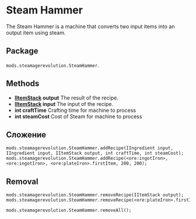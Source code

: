 # Steam Hammer

The Steam Hammer is a machine that converts two input items into an output item using steam.

## Package
`mods.steamagerevolution.SteamHammer`.

## Methods

- **[IItemStack](/Vanilla/Items/IItemStack/) output** The result of the recipe.
- **[IItemStack](/Vanilla/Items/IItemStack/) input** The input of the recipe.
- **int craftTime** Crafting time for machine to process
- **int steamCost** Cost of Steam for machine to process

## Сложение

```zenscript
mods.steamagerevolution.SteamHammer.addRecipe(IIngredient input, IIngredient input, IItemStack output, int craftTime, int steamCost);
mods.steamagerevolution.SteamHammer.addRecipe(<ore:ingotIron>, <ore:ingotIron>, <ore:plateIron>.firstItem, 200, 200);
```


## Removal

```zenscript
mods.steamagerevolution.SteamHammer.removeRecipe(IItemStack output);
mods.steamagerevolution.SteamHammer.removeRecipe(<ore:plateIron>.firstItem);

mods.steamagerevolution.SteamHammer.removeAll();
```
